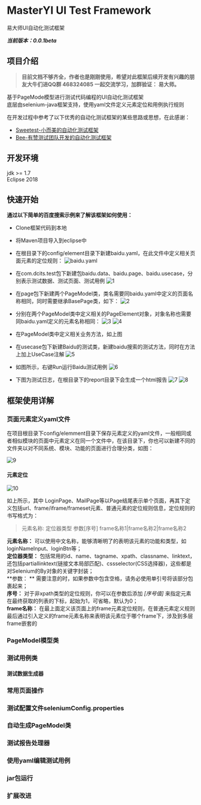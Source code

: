 # MasterYI UI Test Framework
易大师UI自动化测试框架

 **_当前版本：0.0.1beta_** 

## 项目介绍
 >  **目前文档不够齐全，作者也是刚刚使用，希望对此框架后续开发有兴趣的朋友大牛们进QQ群 468324085 一起交流学习，加群验证： 易大师。**   


基于PageMode模型进行测试代码编程的UI自动化测试框架    
底层由selenium-java框架支持，使用yaml文件定义元素定位和用例执行规则  

在开发过程中参考了以下优秀的自动化测试框架的某些思路或思想，在此感谢：  
- [Sweetest-小而美的自动化测试框架](https://github.com/tonglei100/sweetest)
- [Bee-有赞测试团队开发的自动化测试框架](https://segmentfault.com/a/1190000015057723)

## 开发环境
jdk >= 1.7  
Eclipse 2018

## 快速开始
 **通过以下简单的百度搜索示例来了解该框架如何使用：** 
-  Clone框架代码到本地   

-  将Maven项目导入到eclipse中 
  
-  在根目录下的config/element目录下新建baidu.yaml，在此文件中定义相关页面元素的定位规则： 
![baidu.yaml](https://images.gitee.com/uploads/images/2018/1015/180007_24b29a9a_431003.png "屏幕截图.png") 

- 在com.dcits.test包下新建包baidu.data、baidu.page、baidu.usecase，分别表示测试数据、测试页面、测试用例
![1](https://images.gitee.com/uploads/images/2018/1015/180218_95d5645e_431003.png "屏幕截图.png")

- 在page包下新建两个PageModel类，类名需要同baidu.yaml中定义的页面名称相同，同时需要继承BasePage类，如下：
![2](https://images.gitee.com/uploads/images/2018/1015/180431_2ba9cc4c_431003.png "屏幕截图.png")

- 分别在两个PageModel类中定义相关的PageElement对象，对象名称也需要同baidu.yaml定义的元素名称相同：
![3](https://images.gitee.com/uploads/images/2018/1015/180623_faf66970_431003.png "屏幕截图.png")
![4](https://images.gitee.com/uploads/images/2018/1015/180638_790245b7_431003.png "屏幕截图.png")

- 在PageModel类中定义相关业务方法，如上图

- 在usecase包下新建Baidu的测试类，新建baidu搜索的测试方法，同时在方法上加上UseCase注解
![5](https://images.gitee.com/uploads/images/2018/1015/180917_84cb0c5e_431003.png "屏幕截图.png")

- 如图所示，右键Run运行Baidu测试用例
![6](https://images.gitee.com/uploads/images/2018/1015/183344_c4b9926d_431003.png "屏幕截图.png")

- 下图为测试日志，在根目录下的report目录下会生成一个html报告
![7](https://images.gitee.com/uploads/images/2018/1015/183457_58884c3c_431003.png "屏幕截图.png")
![8](https://images.gitee.com/uploads/images/2018/1015/183522_f7f12f20_431003.png "屏幕截图.png")

## 框架使用详解

### 页面元素定义yaml文件

在项目根目录下config/elemment目录下保存元素定义的yaml文件，一般相同或者相似模块的页面中元素定义在同一个文件中，在该目录下，你也可以新建不同的文件夹以对不同系统、模块、功能的页面进行合理分类，如图：  

![9](https://images.gitee.com/uploads/images/2018/1016/110952_fc4f236a_431003.png "屏幕截图.png")

#### 元素定位
![10](https://images.gitee.com/uploads/images/2018/1016/111157_5e1971b2_431003.png "屏幕截图.png")

如上所示，其中 LoginPage、MailPage等以Page结尾表示单个页面，再其下定义包括url、frame/iframe/frameset元素、普通元素的定位规则信息，定位规则的书写格式为：
> 元素名称: 定位器类型 参数[序号] frame名称1|frame名称2|frame名称2
 
**元素名称：** 可以使用中文名称，能够清晰明了的表明该元素的功能和类型，如loginNameInput、loginBtn等；  
 **定位器类型：**  包括常用的id、name、tagname、xpath、classname、linktext，还包括partiallinktext(链接文本局部匹配)、cssselector(CSS选择器)，这些都是对Selenium的By对象的关键字封装；  
 **参数： ** 需要注意的时，如果参数中包含空格，请务必使用单引号将该部分包裹起来；  
 **序号：**  对于非xpath类型的定位规则，你可以在参数后添加  _[序号值]_  来指定元素在最终获取的列表的下标，起始为1，可省略，默认为0；  
 **frame名称：** 在最上面定义该页面上的frame元素定位规则，在普通元素定义规则最后通过引入定义的frame元素名称来表明该元素位于哪个frame下，涉及到多层frame嵌套的






### PageModel模型类

### 测试用例类

#### 测试数据生成器

### 常用页面操作

### 测试配置文件seleniumConfig.properties

### 自动生成PageModel类

### 测试报告处理器

### 使用yaml编辑测试用例

### jar包运行

### 扩展改进
